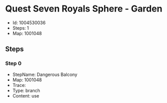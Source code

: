 # Quest Seven Royals Sphere - Garden

- Id: 1004530036
- Steps: 1
- Map: 1001048

## Steps

### Step 0
- StepName:  Dangerous Balcony
- Map:  1001048
- Trace:  
- Type:  branch
- Content:  use


